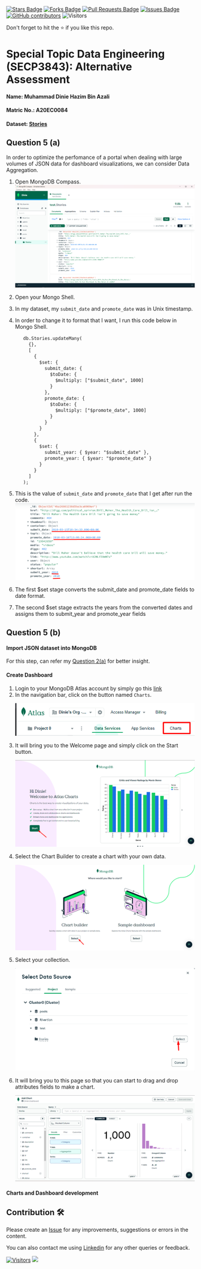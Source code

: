 <a href="https://github.com/drshahizan/SECP3843/stargazers"><img src="https://img.shields.io/github/stars/drshahizan/SECP3843" alt="Stars Badge"/></a>
<a href="https://github.com/drshahizan/SECP3843/network/members"><img src="https://img.shields.io/github/forks/drshahizan/SECP3843" alt="Forks Badge"/></a>
<a href="https://github.com/drshahizan/SECP3843/pulls"><img src="https://img.shields.io/github/issues-pr/drshahizan/SECP3843" alt="Pull Requests Badge"/></a>
<a href="https://github.com/drshahizan/SECP3843/issues"><img src="https://img.shields.io/github/issues/drshahizan/SECP3843" alt="Issues Badge"/></a>
<a href="https://github.com/drshahizan/SECP3843/graphs/contributors"><img alt="GitHub contributors" src="https://img.shields.io/github/contributors/drshahizan/SECP3843?color=2b9348"></a>
![Visitors](https://api.visitorbadge.io/api/visitors?path=https%3A%2F%2Fgithub.com%2Fdrshahizan%2FSECP3843&labelColor=%23d9e3f0&countColor=%23697689&style=flat)

Don't forget to hit the :star: if you like this repo.

# Special Topic Data Engineering (SECP3843): Alternative Assessment

#### Name: Muhammad Dinie Hazim Bin Azali
#### Matric No.: A20EC0084
#### Dataset: [Stories](https://github.com/drshahizan/dataset/tree/main/mongodb/07-stories)

## Question 5 (a)
In order to optimize the perfomance of a portal when dealing with large volumes of JSON data for dashboard visualizations, we can consider Data Aggregation.

1. Open MongoDB Compass.
   <img src="./files/images/mongodbCompass.png">
2. Open your Mongo Shell.
3. In my dataset, my `submit_date` and `promote_date` was in Unix timestamp.
4. In order to change it to format that I want, I run this code below in Mongo Shell.
   ```
      db.Stories.updateMany(
        {},
        [
          {
            $set: {
              submit_date: {
                $toDate: {
                  $multiply: ["$submit_date", 1000]
                }
              },
              promote_date: {
                $toDate: {
                  $multiply: ["$promote_date", 1000]
                }
              }
            }
          },
          {
            $set: {
              submit_year: { $year: "$submit_date" },
              promote_year: { $year: "$promote_date" }
            }
          }
        ]
      );
   ```

5. This is the value of `submit_date` and `promote_date` that I get after run the code.
   <img src="./files/images/afteraggregate.png">
6. The first $set stage converts the submit_date and promote_date fields to date format.
7. The second $set stage extracts the years from the converted dates and assigns them to submit_year and promote_year fields

## Question 5 (b)

#### Import JSON dataset into MongoDB

For this step, can refer my [Question 2(a)](https://github.com/drshahizan/SECP3843/blob/10fa31e68212c6819884e25714778b51d031b2e1/submission/DinieHazim/question%202/question2.md) for better insight.

#### Create Dashboard

1. Login to your MongoDB Atlas account by simply go this [link](https://account.mongodb.com/account/login?signedOut=true)
2. In the navigation bar, click on the button named `Charts`.
   <p align="center">
      <img src="./files/images/charts.png">
   </p>
3. It will bring you to the Welcome page and simply click on the Start button.
   <p align="center">
      <img src="./files/images/start.png">
   </p>
4. Select the Chart Builder to create a chart with your own data.
   <p align="center">
      <img src="./files/images/chart_builder.png">
   </p>
5. Select your collection.
   <p align="center">
      <img src="./files/images/select.png">
   </p>
7. It will bring you to this page so that you can start to drag and drop attributes fields to make a chart.
   <p align="center">
      <img src="./files/images/drag_drop.png">
   </p>

#### Charts and Dashboard development

## Contribution 🛠️
Please create an [Issue](https://github.com/drshahizan/special-topic-data-engineering/issues) for any improvements, suggestions or errors in the content.

You can also contact me using [Linkedin](https://www.linkedin.com/in/mikhel-adam/) for any other queries or feedback.

[![Visitors](https://api.visitorbadge.io/api/visitors?path=https%3A%2F%2Fgithub.com%2Fdrshahizan&labelColor=%23697689&countColor=%23555555&style=plastic)](https://visitorbadge.io/status?path=https%3A%2F%2Fgithub.com%2Fdrshahizan)
![](https://hit.yhype.me/github/profile?user_id=81284918)
